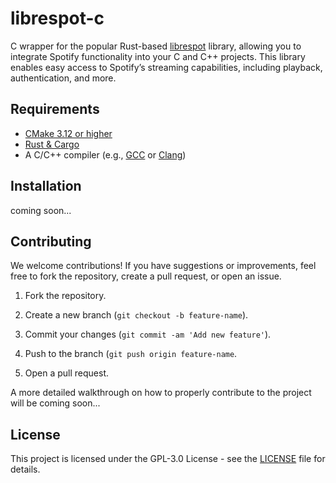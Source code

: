 # librespot-c
C wrapper for the popular Rust-based [librespot](https://github.com/librespot-org/librespot) library,
allowing you to integrate Spotify functionality into your
C and C++ projects. This library enables easy access to
Spotify’s streaming capabilities, including playback, authentication, and more.

## Requirements
- [CMake 3.12 or higher](https://cmake.org/download/)
- [Rust & Cargo](https://doc.rust-lang.org/cargo/getting-started/installation.html)
- A C/C++ compiler (e.g., [GCC](https://gcc.gnu.org/install/) or [Clang](https://releases.llvm.org/download.html))

## Installation
coming soon...

## Contributing
We welcome contributions! If you have suggestions or improvements, feel free to fork the repository, create a pull request, or open an issue.

1. Fork the repository.

2. Create a new branch (`git checkout -b feature-name`).

3. Commit your changes (`git commit -am 'Add new feature'`).

4. Push to the branch (`git push origin feature-name`.

5. Open a pull request.

A more detailed walkthrough on how to properly contribute to the project will be coming soon...

## License
This project is licensed under the GPL-3.0 License - see the [LICENSE](/LICENSE) file for details.
